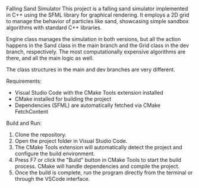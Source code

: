 Falling Sand Simulator
This project is a falling sand simulator implemented in C++ using the SFML library for graphical rendering. It employs a 2D grid to manage the behavior of particles like sand, showcasing simple sandbox algorithms with standard C++ libraries.

Engine class manages the simulation in both versions, but all the action happens in the Sand class in the main branch and the Grid class in the dev branch, respectively. The most computationally expensive algorithms are there, and all the main logic as well.

The class structures in the main and dev branches are very different.

Requirements:
- Visual Studio Code with the CMake Tools extension installed
- CMake installed for building the project
- Dependencies (SFML) are automatically fetched via CMake FetchContent

Build and Run:
1. Clone the repository.
2. Open the project folder in Visual Studio Code.
3. The CMake Tools extension will automatically detect the project and configure the build environment.
4. Press F7 or click the "Build" button in CMake Tools to start the build process. CMake will handle dependencies and compile the project.
5. Once the build is complete, run the program directly from the terminal or through the VSCode interface.

